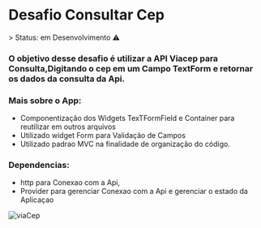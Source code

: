 <h1>Desafio Consultar Cep</h1>
 > Status: em Desenvolvimento ⚠️

### O objetivo desse desafio é utilizar a API Viacep para Consulta,Digitando o cep em um Campo TextForm e retornar os dados da consulta da Api.

### Mais sobre o App:
+ Componentização dos Widgets TexTFormField e Container para reutilizar em outros arquivos
+ Utilizado widget Form para Validação de Campos
+ Utilizado padrao MVC na finalidade de organização do código.

### Dependencias:

+ http para Conexao com a Api,
+ Provider para gerenciar Conexao com a Api e gerenciar o estado da Aplicaçao

![viaCep](https://user-images.githubusercontent.com/98062365/163898443-a26de2dc-75c2-4df8-8ddf-ae85af3b3b79.gif)
